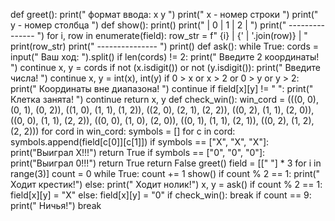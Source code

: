 def greet():
    print(" формат ввода: x y ")
    print(" x - номер строки  ")
    print(" y - номер столбца ")
def show():
    print()
    print("    | 0 | 1 | 2 | ")
    print("  --------------- ")
    for i, row in enumerate(field):
        row_str = f"  {i} | {' | '.join(row)} | "
        print(row_str)
        print("  --------------- ")
    print()
def ask():
    while True:
        cords = input("         Ваш ход: ").split()
        if len(cords) != 2:
            print(" Введите 2 координаты! ")
            continue
        x, y = cords
        if not (x.isdigit()) or not (y.isdigit()):
            print(" Введите числа! ")
            continue
        x, y = int(x), int(y)
        if 0 > x or x > 2 or 0 > y or y > 2:
            print(" Координаты вне диапазона! ")
            continue
        if field[x][y] != " ":
            print(" Клетка занята! ")
            continue
        return x, y
def check_win():
    win_cord = (((0, 0), (0, 1), (0, 2)), ((1, 0), (1, 1), (1, 2)), ((2, 0), (2, 1), (2, 2)),
                ((0, 2), (1, 1), (2, 0)), ((0, 0), (1, 1), (2, 2)), ((0, 0), (1, 0), (2, 0)),
                ((0, 1), (1, 1), (2, 1)), ((0, 2), (1, 2), (2, 2)))
    for cord in win_cord:
        symbols = []
        for c in cord:
            symbols.append(field[c[0]][c[1]])
        if symbols == ["X", "X", "X"]:
            print("Выиграл X!!!")
            return True
        if symbols == ["0", "0", "0"]:
            print("Выиграл 0!!!")
            return True
    return False
greet()
field = [[" "] * 3 for i in range(3)]
count = 0
while True:
    count += 1
    show()
    if count % 2 == 1:
        print(" Ходит крестик!")
    else:
        print(" Ходит нолик!")
    x, y = ask()
    if count % 2 == 1:
        field[x][y] = "X"
    else:
        field[x][y] = "0"
    if check_win():
        break
    if count == 9:
        print(" Ничья!")
        break
